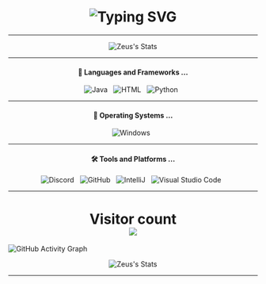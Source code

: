 <h1 align="center">
     <img src="https://readme-typing-svg.demolab.com?font=Fira+Code&size=25&duration=2500&pause=1000&color=F7F7F7&width=240&lines=Hey%2C+I'm+Laykzz%F0%9F%91%A9%E2%80%8D%F0%9F%92%BB" alt="Typing SVG" />
     
</h1>


<hr>

<p align="center">
    <img src="https://github-readme-stats.vercel.app/api?username=Laykzz&show_icons=true&theme=codeSTACKr&count_private=true&include_all_commits=true&custom_title=Stats&hide=issues,stars" alt="Zeus's Stats"/>
</p>



<hr>

<h4 align="center">🔭  Languages and Frameworks ...</h4>

<p align="center">
    <img src="https://img.shields.io/badge/Java-ED8B00?style=for-the-badge&logo=java&logoColor=white" alt="Java">&nbsp;&nbsp;
    <img src="https://img.shields.io/badge/HTML%20Academy-302683?style=for-the-badge&logo=HTML%20Academy&logoColor=white" alt="HTML">&nbsp;&nbsp;
    <img src="https://img.shields.io/badge/Python-FFD43B?style=for-the-badge&logo=python&logoColor=blue" alt="Python">&nbsp;&nbsp;
</p>

<hr>

<h4 align="center">🌱  Operating Systems ...</h4>

<p align="center">
    <img src="https://img.shields.io/badge/Windows-0078D6?style=for-the-badge&logo=windows&logoColor=white" alt="Windows">&nbsp;&nbsp;
</p>

<hr>

<h4 align="center">🛠️ Tools and Platforms ...</h4>
<p align="center">
    <img src="https://img.shields.io/badge/Discord-7289DA?style=for-the-badge&logo=discord&logoColor=white" alt="Discord">&nbsp;&nbsp;    
    <img src="https://img.shields.io/badge/GitHub-100000?style=for-the-badge&logo=github&logoColor=white" alt="GitHub">&nbsp;&nbsp;    
    <img src="https://img.shields.io/badge/IntelliJ_IDEA-000000.svg?style=for-the-badge&logo=intellij-idea&logoColor=white" alt="IntelliJ">&nbsp;&nbsp;
    <img src="https://img.shields.io/badge/Visual_Studio-5C2D91?style=for-the-badge&logo=visual%20studio&logoColor=white" alt="Visual Studio Code">&nbsp;&nbsp;
     
</p>

---


<h1 align="center">
  Visitor count<br>
  <img src="https://profile-counter.glitch.me/Laykzz/count.svg" />
</h1>

![GitHub Activity Graph](https://github-readme-activity-graph.cyclic.app/graph?username=ZeusSeinGrossopa&area=true&hide_border=true&theme=gotham)  

<p align="center">
    <img src="https://streak-stats.demolab.com?user=ZeusSeinGrossopa&theme=tokyonight_duo&hide_border=true&border_radius=20" alt="Zeus's Stats"/>
</p>


---

